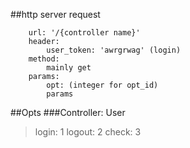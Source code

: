 ##http server request
```
	url: '/{controller name}'
	header: 
		user_token: 'awrgrwag' (login)
	method:
		mainly get
	params:
		opt: (integer for opt_id)
		params
```


##Opts
###Controller: User
>	login: 1
>	logout: 2
>	check: 3
